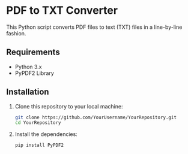# PDF to TXT Converter

This Python script converts PDF files to text (TXT) files in a line-by-line fashion.

## Requirements

- Python 3.x
- PyPDF2 Library

## Installation

1. Clone this repository to your local machine:

   ```bash
   git clone https://github.com/YourUsername/YourRepository.git
   cd YourRepository

2. Install the dependencies:

   ```bash
   pip install PyPDF2 

 
